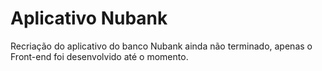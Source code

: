# Aplicativo Nubank
Recriação do aplicativo do banco Nubank ainda não terminado, apenas o Front-end foi desenvolvido até o momento.

